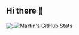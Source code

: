 ## Hi there 👋
<a href="https://github.com/murerkinn">
  <img align="center" src="https://github-readme-stats.vercel.app/api/top-langs/?username=murerkinn&hide=java,html&title_color=ffffff&text_color=c9cacc&icon_color=2bbc8a&bg_color=1d1f21" />
</a>
<a href="https://github.com/murerkinn">
  <img align="center" src="https://github-readme-stats.vercel.app/api?username=murerkinn&show_icons=true&line_height=27&count_private=true&title_color=ffffff&text_color=c9cacc&icon_color=2bbc8a&bg_color=1d1f21" alt="Martin's GitHub Stats" />
</a>